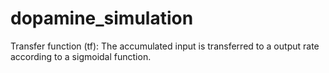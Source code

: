 # dopamine_simulation

Transfer function (tf): The accumulated input is transferred to a output rate according to a sigmoidal function.
